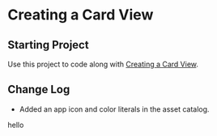 # Creating a Card View

## Starting Project

Use this project to code along with [Creating a Card View](https://developer.apple.com/tutorials/app-dev-training/creating-a-card-view).

## Change Log

* Added an app icon and color literals in the asset catalog.

hello
